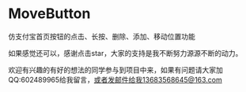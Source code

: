 # MoveButton
仿支付宝首页按钮的点击、长按、删除、添加、移动位置功能

如果感觉还可以，感谢点击star，大家的支持是我不断努力源源不断的动力。

欢迎有兴趣的有好的想法的同学参与到项目中来，如果有问题请大家加QQ:602489965给我留言，或者发邮件给我13683568645@163.com